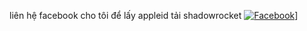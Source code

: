 liên hệ facebook cho tôi để lấy appleid tải shadowrocket
[![Facebook](https://img.shields.io/badge/Facebook-%231877F2.svg?logo=Facebook&logoColor=white)](https://facebook.com/@TRUONG7613)]
